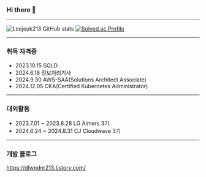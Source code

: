 ### Hi there 👋
---
<!--
**Leejeuk213/Leejeuk213** is a ✨ _special_ ✨ repository because its `README.md` (this file) appears on your GitHub profile.

Here are some ideas to get you started:

- 🔭 I’m currently working on ...
- 🌱 I’m currently learning ...
- 👯 I’m looking to collaborate on ...
- 🤔 I’m looking for help with ...
- 💬 Ask me about ...
- 📫 How to reach me: ...
- 😄 Pronouns: ...
- ⚡ Fun fact: ...
-->
![Leejeuk213 GitHub stats](https://github-readme-stats.vercel.app/api?username=Leejeuk213&show_icons=true&theme=radical)
[![Solved.ac Profile](http://mazassumnida.wtf/api/v2/generate_badge?boj=sammajas)](https://solved.ac/sammajas/)  

--- 

### 취득 자격증


* 2023.10.15 SQLD
* 2024.6.18 정보처리기사
* 2024.9.30 AWS-SAA(Solutions Architect Associate)
* 2024.12.05 CKA(Certified Kubernetes Administrator)

---

### 대외활동

* 2023.7.01 ~ 2023.8.28 LG Aimers 3기  
* 2024.6.24 ~ 2024.8.31 CJ Cloudwave 3기

--- 

### 개발 블로그

https://dlwpdnr213.tistory.com/
